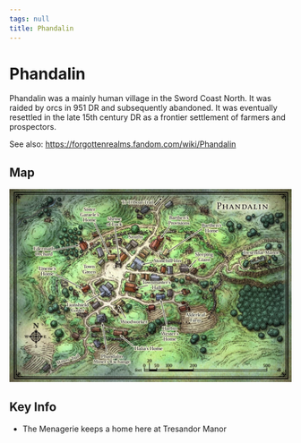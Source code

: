 ```yaml
---
tags: null
title: Phandalin
---
```



# Phandalin

Phandalin was a mainly human village in the Sword Coast North. It was raided by orcs in 951 DR and subsequently abandoned. It was eventually resettled in the late 15th century DR as a frontier settlement of farmers and prospectors.

See also: https://forgottenrealms.fandom.com/wiki/Phandalin

## Map

![Pasted image 20211113155920.png](/images/dnd/location-phandalin.png)

## Key Info

- The Menagerie keeps a home here at Tresandor Manor